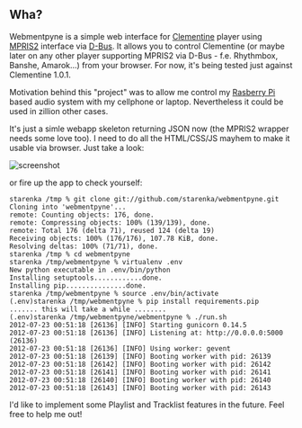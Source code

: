 ## Wha?

Webmentpyne is a simple web interface for [Clementine](http://www.clementine-player.org/about) player using [MPRIS2](http://specifications.freedesktop.org/mpris-spec/latest/) interface via [D-Bus](http://www.freedesktop.org/wiki/Software/dbus). It allows you to control Clementine (or maybe later on any other player supporting MPRIS2 via D-Bus - f.e. Rhythmbox, Banshe, Amarok...) from your browser. For now, it's being tested just against Clementine 1.0.1.

Motivation behind this "project" was to allow me control my [Rasberry Pi](http://www.raspberrypi.org/) based audio system with my cellphone or laptop. Nevertheless it could be used in zillion other cases.

It's just a simle webapp skeleton returning JSON now (the MPRIS2 wrapper needs some love too). I need to do all the HTML/CSS/JS mayhem to make it usable via browser. Just take a look:

 ![screenshot](http://junk.starenka.net/webmentpyne-new.png)

or fire up the app to check yourself:


    starenka /tmp % git clone git://github.com/starenka/webmentpyne.git
    Cloning into 'webmentpyne'...
    remote: Counting objects: 176, done.
    remote: Compressing objects: 100% (139/139), done.
    remote: Total 176 (delta 71), reused 124 (delta 19)
    Receiving objects: 100% (176/176), 107.78 KiB, done.
    Resolving deltas: 100% (71/71), done.
    starenka /tmp % cd webmentpyne
    starenka /tmp/webmentpyne % virtualenv .env
    New python executable in .env/bin/python
    Installing setuptools............done.
    Installing pip...............done.
    starenka /tmp/webmentpyne % source .env/bin/activate
    (.env)starenka /tmp/webmentpyne % pip install requirements.pip
    ....... this will take a while ........
    (.env)starenka /tmp/webmentpyne/webmentpyne % ./run.sh
	2012-07-23 00:51:18 [26136] [INFO] Starting gunicorn 0.14.5
	2012-07-23 00:51:18 [26136] [INFO] Listening at: http://0.0.0.0:5000 (26136)
	2012-07-23 00:51:18 [26136] [INFO] Using worker: gevent
	2012-07-23 00:51:18 [26139] [INFO] Booting worker with pid: 26139
	2012-07-23 00:51:18 [26142] [INFO] Booting worker with pid: 26142
	2012-07-23 00:51:18 [26141] [INFO] Booting worker with pid: 26141
	2012-07-23 00:51:18 [26140] [INFO] Booting worker with pid: 26140
	2012-07-23 00:51:18 [26143] [INFO] Booting worker with pid: 26143

I'd like to implement some Playlist and Tracklist features in the future. Feel free to help me out!
